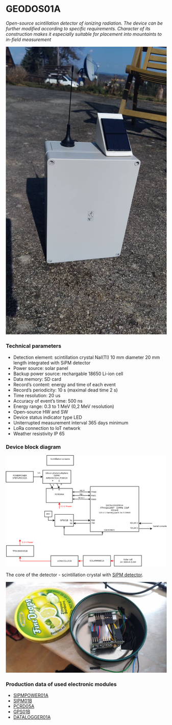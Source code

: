 # GEODOS01A
*Open-source scintillation detector of ionizing radiation. The device can be further modified according to specific requirements. Character of its construction makes it especially suitable for placement into mountaints to in-field measurement*


![Solar powered GEODOS01A](/doc/src/img/GEODOS01A.jpg "GEODOS01A prototype")


### Technical parameters

* Detection element: scintillation crystal NaI(Tl) 10 mm diameter 20 mm length integrated with SiPM detector
* Power source: solar panel
* Backup power source: rechargable 18650 Li-ion cell
* Data memory: SD card
* Record’s content: energy and time of each event
* Record’s periodicity: 10 s (maximal dead time 2 s)
* Time resolution: 20 us
* Accuracy of event’s time: 500 ns
* Energy range: 0.3 to 1 MeV (0,2 MeV resolution)
* Open-source HW and SW
* Device status indicator type LED
* Uniterrupted measurement interval 365 days minimum
* LoRa connection to IoT network
* Weather resistivity IP 65


### Device block diagram
![GEODOS01A block diagram](hw/sch_pcb/GEODOS01A_block.png)



The core of the detector  - scintillation crystal with [SiPM detector](https://en.wikipedia.org/wiki/Silicon_photomultiplier).

![Scintillation detector](/doc/src/img/GEODOS01A_sensor.jpg)

### Production data of used electronic modules

* [SIPMPOWER01A](https://github.com/UniversalScientificTechnologies/AIRDOSC01/tree/AIRDOSC01A/hw/sch_pcb/SIPMPOWER01A)
* [SIPM01B](https://github.com/UniversalScientificTechnologies/AIRDOSC01/tree/AIRDOSC01A/hw/sch_pcb/SIPM01B/hw/sch_pcb)
* [PCRD05A](http://mlab.ust.cz/module/PCRD05A)
* [GPS01B](http://mlab.ust.cz/module/GPS01B)
* [DATALOGGER01A](http://mlab.cz/module/DATALOGGER01A)
